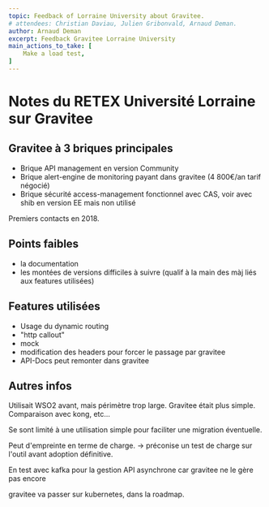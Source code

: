 ```yaml
---
topic: Feedback of Lorraine University about Gravitee.
# attendees: Christian Daviau, Julien Gribonvald, Arnaud Deman.
author: Arnaud Deman
excerpt: Feedback Gravitee Lorraine University
main_actions_to_take: [
    Make a load test,
]
---
```



# Notes du RETEX Université Lorraine sur Gravitee

## Gravitee à 3 briques principales

* Brique API management en version Community
* Brique alert-engine de monitoring payant dans gravitee (4 800€/an tarif négocié)
* Brique sécurité access-management fonctionnel avec CAS, voir avec shib en version EE mais non utilisé

Premiers contacts en 2018.

## Points faibles

* la documentation
* les montées de versions difficiles à suivre (qualif à la main des màj liés aux features utilisées)

## Features utilisées

* Usage du dynamic routing
* "http callout"
* mock
* modification des headers pour forcer le passage par gravitee
* API-Docs peut remonter dans gravitee

## Autres infos

Utilisait WSO2 avant, mais périmètre trop large. Gravitee était plus simple. Comparaison avec kong, etc...

Se sont limité à une utilisation simple pour faciliter une migration éventuelle.

Peut d'empreinte en terme de charge.
-> préconise un test de charge sur l'outil avant adoption définitive.

En test avec kafka pour la gestion API asynchrone car gravitee ne le gère pas encore

gravitee va passer sur kubernetes, dans la roadmap.